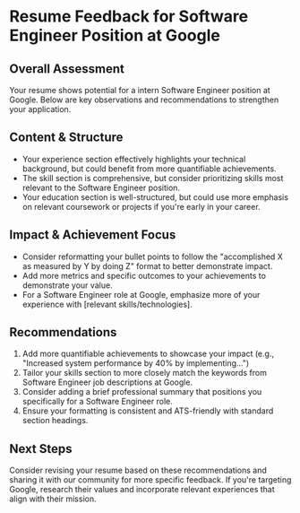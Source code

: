 # Resume Feedback for Software Engineer Position at Google

## Overall Assessment
Your resume shows potential for a intern Software Engineer position at Google. Below are key observations and recommendations to strengthen your application.

## Content & Structure
- Your experience section effectively highlights your technical background, but could benefit from more quantifiable achievements.
- The skill section is comprehensive, but consider prioritizing skills most relevant to the Software Engineer position.
- Your education section is well-structured, but could use more emphasis on relevant coursework or projects if you're early in your career.

## Impact & Achievement Focus
- Consider reformatting your bullet points to follow the "accomplished X as measured by Y by doing Z" format to better demonstrate impact.
- Add more metrics and specific outcomes to your achievements to demonstrate your value.
- For a Software Engineer role at Google, emphasize more of your experience with [relevant skills/technologies].

## Recommendations
1. Add more quantifiable achievements to showcase your impact (e.g., "Increased system performance by 40% by implementing...")
2. Tailor your skills section to more closely match the keywords from Software Engineer job descriptions at Google.
3. Consider adding a brief professional summary that positions you specifically for a Software Engineer role.
4. Ensure your formatting is consistent and ATS-friendly with standard section headings.

## Next Steps
Consider revising your resume based on these recommendations and sharing it with our community for more specific feedback. If you're targeting Google, research their values and incorporate relevant experiences that align with their mission.